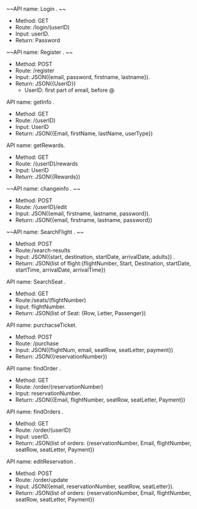 ~~API name: Login . ~~
  * Method: GET
  * Route: /login/(userID)
  * Input: userID. 
  * Return: Password

~~API name: Register . ~~
  * Method: POST
  * Route: /register
  * Input: JSON({email, password, firstname, lastname}). 
  * Return: JSON({UserID})
    * UserID: first part of email, before @ 

API name: getInfo .
  * Method: GET
  * Route: /(userID)
  * Input: UserID
  * Return: JSON({Email, firstName, lastName, userType})

API name: getRewards.
  * Method: GET
  * Route: /(userID)/rewards
  * Input: UserID
  * Return: JSON({Rewards})

~~API name: changeinfo . ~~
  * Method: POST
  * Route: /(userID)/edit
  * Input: JSON({email, firstname, lastname, password}). 
  * Return: JSON({email, firstname, lastname, password})

~~API name: SearchFlight . ~~
  * Method: POST
  * Route:/search-results
  * Input: JSON({start, destination, startDate, arrivalDate, adults}) .
  * Return: JSON(list of flight:{flightNumber, Start, Destination, startDate, startTime, arrivalDate, arrivalTime})
  
API name: SearchSeat . 
  * Method: GET
  * Route:/seats/(flightNumber)
  * Input: flightNumber. 
  * Return: JSON(list of Seat: {Row, Letter, Passenger})

API name: purchacseTicket. 
  * Method: POST
  * Route: /purchase
  * Input: JSON({flightNum, email, seatRow, seatLetter, payment})
  * Return: JSON({reservationNumber})

API name: findOrder . 
  * Method: GET
  * Route: /order/(reservationNumber)
  * Input: reservationNumber. 
  * Return: JSON({Email, flightNumber, seatRow, seatLetter, Payment})
  
API name: findOrders . 
  * Method: GET
  * Route: /order/(userID)
  * Input: userID. 
  * Return: JSON(list of orders: {reservationNumber, Email, flightNumber, seatRow, seatLetter, Payment})

API name: editReservation . 
  * Method: POST
  * Route: /order/update
  * Input: JSON({email, reservationNumber, seatRow, seatLetter}). 
  * Return: JSON(list of orders: {reservationNumber, Email, flightNumber, seatRow, seatLetter, Payment})








